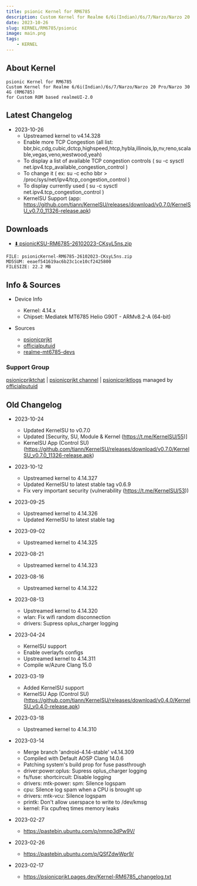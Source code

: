 ```yaml
---
title: psionic Kernel for RM6785
description: Custom Kernel for Realme 6/6i(Indian)/6s/7/Narzo/Narzo 20 Pro/Narzo 30 4G (RM6785)
date: 2023-10-26
slug: KERNEL/RM6785/psionic
image: main.png
tags:
    - KERNEL
---
```


## About Kernel
```
psionic Kernel for RM6785
Custom Kernel for Realme 6/6i(Indian)/6s/7/Narzo/Narzo 20 Pro/Narzo 30 4G (RM6785)
for Custom ROM based realmeUI-2.0
```

## Latest Changelog
* 2023-10-26
  * Upstreamed kernel to v4.14.328
  * Enable more TCP Congestion (all list: bbr,bic,cdg,cubic,dctcp,highspeed,htcp,hybla,illinois,lp,nv,reno,scalable,vegas,veno,westwood,yeah)
  * To display a list of available TCP congestion controls ( su -c sysctl net.ipv4.tcp_available_congestion_control )
  * To change it ( ex: su -c echo bbr > /proc/sys/net/ipv4/tcp_congestion_control )
  * To display currently used ( su -c sysctl net.ipv4.tcp_congestion_control )
  * KernelSU Support (app: https://github.com/tiann/KernelSU/releases/download/v0.7.0/KernelSU_v0.7.0_11326-release.apk)

## Downloads
* [⬇️ psionicKSU-RM6785-26102023-CKsyL5ns.zip](https://t.me/psionicprjktlogs/431)

```
FILE: psionicKernel-RM6785-26102023-CKsyL5ns.zip
MD5SUM: eeaef541619ac6b23c1ce10cf2425800
FILESIZE: 22.2 MB
```

## Info & Sources
* Device Info
  * Kernel: 4.14.x
  * Chipset: Mediatek MT6785 Helio G90T - ARMv8.2-A (64-bit)

* Sources
  * [psionicprjkt](https://github.com/psionicprjkt)
  * [officialputuid](https://github.com/officialputuid)
  * [realme-mt6785-devs](https://github.com/realme-mt6785-devs)

### Support Group
[psionicprjktchat](https://t.me/psionicprjktchat) | [psionicprjkt channel](https://t.me/psionicprjkt) | [psionicprjktlogs](https://t.me/psionicprjktlogs) managed by [officialputuid](https://t.me/officialputuid)

## Old Changelog
* 2023-10-24
  * Updated KernelSU to v0.7.0
  * Updated [Security, SU, Module & Kernel (https://t.me/KernelSU/55)]
  * KernelSU App (Control SU) (https://github.com/tiann/KernelSU/releases/download/v0.7.0/KernelSU_v0.7.0_11326-release.apk)

* 2023-10-12
  * Upstreamed kernel to 4.14.327
  * Updated KernelSU to latest stable tag v0.6.9
  * Fix very important security (vulnerability (https://t.me/KernelSU/53))

* 2023-09-25
  * Upstreamed kernel to 4.14.326
  * Updated KernelSU to latest stable tag 

* 2023-09-02
  * Upstreamed kernel to 4.14.325

* 2023-08-21
  * Upstreamed kernel to 4.14.323

* 2023-08-16
  * Upstreamed kernel to 4.14.322

* 2023-08-13
  * Upstreamed kernel to 4.14.320
  * wlan: Fix wifi random disconnection
  * drivers: Supress oplus_charger logging

* 2023-04-24
  * KernelSU support
  * Enable overlayfs configs
  * Upstreamed kernel to 4.14.311
  * Compile w/Azure Clang 15.0

* 2023-03-19
  * Added KernelSU support
  * KernelSU App (Control SU) (https://github.com/tiann/KernelSU/releases/download/v0.4.0/KernelSU_v0.4.0-release.apk)

* 2023-03-18
  * Upstreamed kernel to 4.14.310

* 2023-03-14
  * Merge branch 'android-4.14-stable' v4.14.309
  * Compiled with Default AOSP Clang 14.0.6
  * Patching system's build prop for fuse passthrough
  * driver:power:oplus: Supress oplus_charger logging
  * fs/fuse: shortcircuit: Disable logging
  * drivers: mtk-power: spm: Silence logspam
  * cpu: Silence log spam when a CPU is brought up
  * drivers: mtk-vcu: Silence logspam
  * printk: Don't allow userspace to write to /dev/kmsg
  * kernel: Fix cpufreq times memory leaks

* 2023-02-27
  * https://pastebin.ubuntu.com/p/nmnp3dPw9V/

* 2023-02-26
  * https://pastebin.ubuntu.com/p/QSfZdwWpr9/

* 2023-02-17
  * https://psionicprjkt.pages.dev/Kernel-RM6785_changelog.txt
